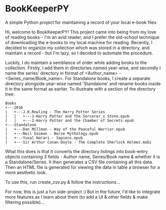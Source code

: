 # BookKeeperPY
A simple Python project for maintaining a record of your local e-book files

Hi, welcome to BookKeeperPY! This project came into being from my love of reading books - I'm an avid reader, and I prefer the old-school technique of downloading the e-books to my local machine for reading. Recently, I decided to organize my collection which was stored in a directory, and maintain a record - but I'm lazy, so I decided to automate the procedure.

Luckily, I do maintain a semblance of order while adding books to the collection. Firstly, I add them in directories named year-wise, and secondly I name the series' directory in format of <Author_name> - <Series_name/Book_name>. For Standalone books, I create a separate directory alongside year-wise named 'Standalone' and rename books inside it in the same format as earlier. To illustrate with a section of the directory tree:

```
Books
+---2016
|   +---J.K.Rowling - The Harry Potter Series
|   |   +---1-Harry Potter and the Sorcerer_s Stone.epub
|   |   +---2-Harry Potter and the Chamber of Secrets.epub
+---Standalone
|   +---Dan Millman - Way of the Peaceful Warrior.epub
|   +---Neil Gaiman - Norse Mythology.epub
|   +---Yuval Harari - Sapiens.epub
|   +---Sir Arthur Conan Doyle - The Complete Sherlock Holmes.mobi
```

What this does is that it converts the directory listings into book-entry objects containing 3 fields - Author name, Series/Book name & whether it is a Standalone/Series.
It then generates a CSV file containing all this data. Then an HTML file is generated for viewing the data in table a browser for a more aesthetic look.

To use this, run create_csv.py & follow the instructions...

For now, this is just a fun side-project :) But in the future, I'd like to integrate more features as I learn about them (to add a UI & other fields & make filtering possible)...
